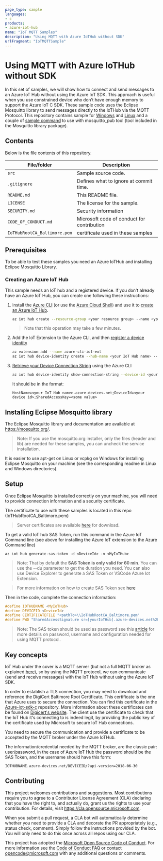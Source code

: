 ```yaml
---
page_type: sample
languages:
- c
products:
- azure-iot-hub
name: "IoT MQTT Samples"
description: "Using MQTT with Azure IoTHub without SDK"
urlFragment: "IoTMQTTSample"
---
```


# Using MQTT with Azure IoTHub without SDK

In this set of samples, we will show how to connect and send messages to an Azure IoT Hub without using the Azure IoT SDK. This approach is useful when you use constrained device who don’t have enough memory to support the Azure IoT C SDK. These sample code uses the Eclipse Mosquitto library to send messages directly to the IoTHub via the MQTT Protocol.
This repository contains sample for [Windows](https://github.com/Azure-Samples/IoTMQTTSample/tree/master/src/Windows) and [Linux](https://github.com/Azure-Samples/IoTMQTTSample/tree/master/src/Linux) and a couple of [sample command](https://github.com/Azure-Samples/IoTMQTTSample/tree/master/src/Mosquitto_pub) to use with mosquitto_pub tool (tool included in the Mosquitto library package).

## Contents

Below is the file contents of this repository. 

| File/folder                  | Description                                |
|------------------------------|--------------------------------------------|
| `src`                        | Sample source code.
| `.gitignore`                 | Defines what to ignore at commit time.     |
| `README.md`                  | This README file.                          |
| `LICENSE`                    | The license for the sample.                |
| `SECURITY.md`                | Security information                       |
| `CODE_OF_CONDUCT.md`         | Microsoft code of conduct for contribution |
| `IoTHubRootCA_Baltimore.pem` | certificate used in these samples          |

## Prerequisites

To be able to test these samples you need an Azure IoTHub and installing Eclipse Mosquitto Library.

### Creating an Azure IoT Hub

This sample needs an IoT hub and a registered device. If you don't already have an Azure IoT Hub, you can create one following these instructions:

1. Install the [Azure CLI](https://docs.microsoft.com/en-us/cli/azure/install-azure-cli?view=azure-cli-latest) (or use the [Azure Cloud Shell](https://shell.azure.com/)) and use it to [create an Azure IoT Hub](https://docs.microsoft.com/en-us/cli/azure/iot/hub?view=azure-cli-latest#az-iot-hub-create).

    ```bash
    az iot hub create --resource-group <your resource group> --name <your IoT Hub name>
    ```

    > Note that this operation may take a few minutes.

1. Add the IoT Extension to the Azure CLI, and then [register a device identity](https://docs.microsoft.com/en-us/cli/azure/ext/azure-cli-iot-ext/iot/hub/device-identity?view=azure-cli-latest#ext-azure-cli-iot-ext-az-iot-hub-device-identity-create)

    ```bash
    az extension add --name azure-cli-iot-ext
    az iot hub device-identity create --hub-name <your IoT Hub name> --device-id <your device id>
    ```

1. [Retrieve your Device Connection String](https://docs.microsoft.com/en-us/cli/azure/ext/azure-cli-iot-ext/iot/hub/device-identity?view=azure-cli-latest#ext-azure-cli-iot-ext-az-iot-hub-device-identity-show-connection-string) using the Azure CLI

    ```bash
    az iot hub device-identity show-connection-string --device-id <your device id> --hub-name <your IoT Hub name>
    ```

    It should be in the format:

    `HostName=<your IoT Hub name>.azure-devices.net;DeviceId=<your device id>;SharedAccessKey=<some value>`

## Installing Eclipse Mosquitto library

The Eclipse Mosquitto library and documentation are available at <https://mosquitto.org/>.

> Note: If you use the mosquitto.org installer, only the files (header and lib) are needed for these samples, you can uncheck the service installation.

It is easier to use apt-get on Linux or vcpkg on Windows for installing Eclipse Mosquitto on your machine (see the corresponding readme in Linux and Windows directories).

## Setup

Once Eclipse Mosquitto is installed correctly on your machine, you will need to provide connection information and a security certificate.

The certificate to use with these samples is located in this repo (IoTHubRootCA_Baltimore.pem)
> Server certificates are available [here](https://raw.githubusercontent.com/Azure/azure-iot-sdk-c/master/certs/certs.c) for download. 

To get a valid IoT hub SAS Token, run this command in the Azure IoT Command line (see above for installing the Azure IoT extension to the Azure Command line)

`az iot hub generate-sas-token -d <DeviceId> -n <MyIoTHub>`

> Note: That by default the **SAS Token is only valid for 60 min**. You can use the --du parameter to get the duration you need. You can also use Device Explorer to generate a SAS Token or VSCode Azure Iot Extension.

> For more information on how to create SAS Token see [here](https://docs.microsoft.com/en-us/azure/iot-pnp/howto-generate-sas-token)

Then in the code, complete the connection information:

```c
#define IOTHUBNAME <MyIoTHub>
#define DEVICEID <DeviceId>
#define CERTIFICATEFILE "<pathTo>\\IoTHubRootCA_Baltimore.pem"
#define PWD "SharedAccessSignature sr=[yourIoTHub].azure-devices.net%2Fdevices%2F[DeviceId]&sig=[tokengeneratedforyourdevice]"
```

> Note: The SAS token should be used as password see this [article](https://docs.microsoft.com/en-us/azure/iot-hub/iot-hub-mqtt-support#using-the-mqtt-protocol-directly-as-a-device) for more details on  password, username and configuration needed for using MQTT protocol.

## Key concepts

IoT Hub under the cover is a MQTT server (but not a full MQTT broker as explained [here](https://docs.microsoft.com/en-us/azure/iot-hub/iot-hub-mqtt-support#using-the-mqtt-protocol-directly-as-a-device)), so by using the MQTT protocol, we can communicate (send and receive messages) with the IoT Hub without using the Azure IoT SDK.

In order to establish a TLS connection, you may need to download and reference the DigiCert Baltimore Root Certificate. This certificate is the one that Azure uses to secure the connection. You can find this certificate in the [Azure-iot-sdk-c](https://github.com/Azure/azure-iot-sdk-c/blob/master/certs/certs.c) repository. More information about these certificates can be found on [Digicert's website](https://www.digicert.com/digicert-root-certificates.htm).
The client use the certificate to check that the IoT Hub it's connecting to is indeed legit, by providing the public key of the certificate used by Microsoft to secure IoT Hub connections. 


You need to secure the communication and provide a certificate to be accepted by the MQTT broker under the Azure IoTHub.

The information/credential needed by the MQTT broker, are the classic pair: user/password, in the case of Azure IoT Hub the password should be the SAS Token, and the username should have this form:

`IOTHUBNAME.azure-devices.net/DEVICEID/?api-version=2018-06-30`

## Contributing

This project welcomes contributions and suggestions.  Most contributions require you to agree to a
Contributor License Agreement (CLA) declaring that you have the right to, and actually do, grant us
the rights to use your contribution. For details, visit <https://cla.opensource.microsoft.com>.

When you submit a pull request, a CLA bot will automatically determine whether you need to provide
a CLA and decorate the PR appropriately (e.g., status check, comment). Simply follow the instructions
provided by the bot. You will only need to do this once across all repos using our CLA.

This project has adopted the [Microsoft Open Source Code of Conduct](https://opensource.microsoft.com/codeofconduct/).
For more information see the [Code of Conduct FAQ](https://opensource.microsoft.com/codeofconduct/faq/) or
contact [opencode@microsoft.com](mailto:opencode@microsoft.com) with any additional questions or comments.
